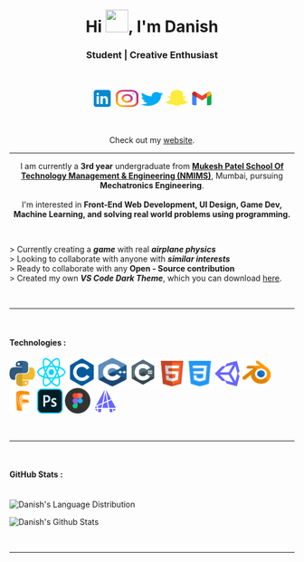 <h1 align="center">Hi <img src="https://c.tenor.com/Wx9IEmZZXSoAAAAi/hi.gif" height="40" width="40">, I'm <b>Danish</b>
</h1>
<h3 align="center">Student | Creative Enthusiast</h3>
<br>
<p align="center">
<a href="https://www.linkedin.com/in/dan10ish/" target="_blank" rel="noopener noreferrer"><img align="center" src="./Resources/Readme_icons/r_linkedin.svg" alt="Danish's Linkedin" height="40" width="40" /></a>
<a href="https://www.instagram.com/dan10ish/" target="_blank" rel="noopener noreferrer"><img align="center" src="./Resources/Readme_icons/r_instagram.svg" alt="Danish's Instagram" height="30" width="40"/></a>
<a href="https://twitter.com/dan10ish" target="_blank" rel="noopener noreferrer"><img align="center" src="./Resources/Readme_icons/r_twitter.svg" alt="Danish's Twitter" height="30" width="40"/></a>
<a href="https://www.snapchat.com/add/dan10ish" target="_blank" rel="noopener noreferrer"><img align="center" src="./Resources/Readme_icons/r_snapchat.svg" alt="Danish's Snapchat" height="30" width="40"/></a>
<a href="mailto: aaansaridan@gmail.com" target="_blank" rel="noopener noreferrer"><img align="center" src="./Resources/Readme_icons/r_gmail.svg" alt="Danish's Email" height="36" width="40"/></a>
</p>
</p>
<br>
<p align="center">
Check out my <a href="https://danish.dev/">website</a>.
</p>
<hr>
<p align="center">
<p align="center">
    I am currently a <b>3rd year</b> undergraduate from <a href="http://engineering.nmims.edu/" target="_blank" rel="noopener noreferrer"> <b>Mukesh Patel School Of Technology Management & Engineering (NMIMS)</b></a>, Mumbai, pursuing <b>Mechatronics Engineering</b>.
     
  <br>
  <br>
    I'm interested in <b>
    Front-End Web Development,
     UI Design,
     Game Dev,
     Machine Learning,
     and solving real world problems
     using programming. </b>
</p>

<br>

&gt; Currently creating a **_game_** with real **_airplane physics_**<br>
&gt; Looking to collaborate with anyone with **_similar interests_**<br>
&gt; Ready to collaborate with any **Open - Source contribution**<br>
&gt; Created my own **_VS Code Dark Theme_**, which you can download [here](https://marketplace.visualstudio.com/items?itemName=danish.mariana-theme).

<br>

<hr>
<br>
<h4>Technologies : </h4>
  
  <p>
  <img height="45" width="45px" src="./Resources/Readme_icons/python.svg">
  <img height="50" width="50px" src="./Resources/Readme_icons/react.svg">
  <img height="50" width="50px" src="./Resources/Readme_icons/c.svg">
  <img height="50" width="50px" src="./Resources/Readme_icons/cpp.svg">
  <img height="50" width="50px" src="./Resources/Readme_icons/c-sharp.svg">
  <img height="45" width="45px" src="./Resources/Readme_icons/html.svg">
  <img height="45" width="45px" src="./Resources/Readme_icons/css.svg">
  <img height="45" width="45px" src="./Resources/Readme_icons/unity.svg">
  <img height="50" width="50px" src="./Resources/Readme_icons/blender.svg">
  <img height="45" width="45px" src="./Resources/Readme_icons/fusion.svg">
  <img height="45" width="45px" src="./Resources/Readme_icons/adobe-photoshop.svg">
  <img height="45" width="45px" src="./Resources/Readme_icons/figma.svg">
  <img height="45" width="45px" src="./Resources/Readme_icons/autocad.svg">

  </p>
  <br>
  <hr>
  <br>
 <h4>GitHub Stats :</h4>
<p>
<br> 
<img src="https://github-readme-stats-five-flame-83.vercel.app/api/top-langs?username=dan10ish&show_icons=true&theme=gotham&locale=en&layout=compact" alt="Danish's Language Distribution" /></p>

<p><img src="https://github-readme-stats-five-flame-83.vercel.app/api?username=dan10ish&hide=prs,issues&show_icons=true&theme=gotham&locale=en" alt="Danish's Github Stats" width="410" /></p>

<br>

---
